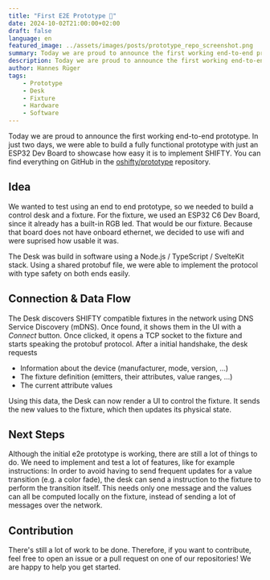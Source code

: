 ```yaml
---
title: "First E2E Prototype 🎉"
date: 2024-10-02T21:00:00+02:00
draft: false
language: en
featured_image: ../assets/images/posts/prototype_repo_screenshot.png
summary: Today we are proud to announce the first working end-to-end prototype...
description: Today we are proud to announce the first working end-to-end prototype...
author: Hannes Rüger
tags:
    - Prototype
    - Desk
    - Fixture
    - Hardware
    - Software
---
```


Today we are proud to announce the first working end-to-end prototype. In just two days, we were able to build a fully functional prototype with just an ESP32 Dev Board to showcase how easy it is to implement SHIFTY. You can find everything on GitHub in the [oshifty/prototype](https://github.com/oshifty/prototype) repository.

## Idea

We wanted to test using an end to end prototype, so we needed to build a control desk and a fixture. For the fixture, we used an ESP32 C6 Dev Board, since it already has a built-in RGB led. That would be our fixture. Because that board does not have onboard ethernet, we decided to use wifi and were suprised how usable it was.

The Desk was build in software using a Node.js / TypeScript / SvelteKit stack. Using a shared protobuf file, we were able to implement the protocol with type safety on both ends easily.

## Connection & Data Flow

The Desk discovers SHIFTY compatible fixtures in the network using DNS Service Discovery (mDNS). Once found, it shows them in the UI with a _Connect_ button. Once clicked, it opens a TCP socket to the fixture and starts speaking the protobuf protocol. After a initial handshake, the desk requests

-   Information about the device (manufacturer, mode, version, ...)
-   The fixture definition (emitters, their attributes, value ranges, ...)
-   The current attribute values

Using this data, the Desk can now render a UI to control the fixture. It sends the new values to the fixture, which then updates its physical state.

## Next Steps

Although the initial e2e prototype is working, there are still a lot of things to do. We need to implement and test a lot of features, like for example instructions: In order to avoid having to send frequent updates for a value transition (e.g. a color fade), the desk can send a instruction to the fixture to perform the transition itself. This needs only one message and the values can all be computed locally on the fixture, instead of sending a lot of messages over the network.

## Contribution

There's still a lot of work to be done. Therefore, if you want to contribute, feel free to open an issue or a pull request on one of our repositories! We are happy to help you get started.
